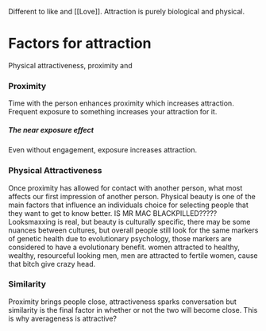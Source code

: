Different to like and [[Love]]. Attraction is purely biological and physical. 
# Factors for attraction
Physical attractiveness, proximity and 

### Proximity
Time with the person enhances proximity which increases attraction. Frequent exposure to something increases your attraction for it. 
##### The near exposure effect
Even without engagement, exposure increases attraction. 
### Physical Attractiveness
Once proximity has allowed for contact with another person, what most affects our first impression of another person. Physical beauty is one of the main factors that influence an individuals choice for selecting people that they want to get to know better. IS MR MAC BLACKPILLED????? Looksmaxxing is real, but beauty is culturally specific, there may be some nuances between cultures, but overall people still look for the same markers of genetic health due to evolutionary psychology, those markers are considered to have a evolutionary benefit. women attracted to healthy, wealthy, resourceful looking men, men are attracted to fertile women, cause that bitch give crazy head. 
### Similarity
Proximity brings people close, attractiveness sparks conversation but similarity is the final factor in whether or not the two will become close. This is why averageness is attractive?